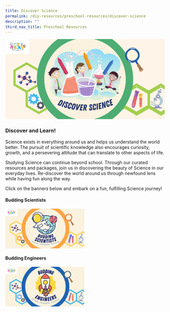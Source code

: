 ```yaml
---
title: Discover Science
permalink: /diy-resources/preschool-resources/discover-science
description: ""
third_nav_title: Preschool Resources
---
```

![Alt text for image on Isomer site](/images/science-lfa/banners/Discover%20Science_ER%20Logo.png)

<h3>Discover and Learn!</h3>

<p>Science exists in everything around us and helps us understand the world better. The pursuit of scientific knowledge also encourages curiosity, growth, and a persevering attitude that can translate to other aspects of life.</p>

<p>Studying Science can continue beyond school. Through our curated resources and packages, join us in discovering the beauty of Science in our everyday lives. Re-discover the world around us through newfound lens while having fun along the way.</p>

<p>Click on the banners below and embark on a fun, fulfilling Science journey!</p>

<h4>Budding Scientists</h4>

<a href="https://childrenandteens.nlb.gov.sg/discoverscientist"><img src="/images/science-lfa/banners/Budding%20Scientists_ER%20Logo.png" style="width:250px; text-align:left;"></a>

<h4>Budding Engineers</h4>

<a href="https://childrenandteens.nlb.gov.sg/budding-engineers" target="_blank"><img src="/images/science-lfa/banners/Budding%20Engineers_ER%20Logo.png" style="width:250px; text-align:left;"></a>
